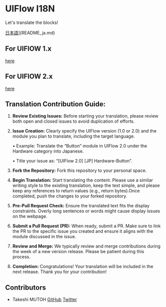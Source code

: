 # UIFlow I18N
Let's translate the blocks!

[日本語](README_ja.md)](README_ja.md)

## For UIFlOW 1.x

[here](./uiflow-1.x/README.md)


## For UIFlOW 2.x

[here](./uiflow-2.x/README.md)

## Translation Contribution Guide:

1.	**Review Existing Issues:** Before starting your translation, please review both open and closed issues to avoid duplication of efforts.
2.	**Issue Creation:** Clearly specify the UIFlow version (1.0 or 2.0) and the module you plan to translate, including the target language.

    •   Example: Translate the “Button” module in UIFlow 2.0 under the Hardware category into Japanese.

    •	Title your issue as: “[UIFlow 2.0] [JP] Hardware-Button”.

3.	**Fork the Repository:** Fork this repository to your personal space.
4.	**Begin Translation:** Start translating the content. Please use a similar writing style to the existing translation, keep the text simple, and please keep any references to return values (e.g., return bytes).Once completed, push the changes to your forked repository.
5.	**Pre-Pull Request Check:** Ensure the translated text fits the display constraints. Overly long sentences or words might cause display issues on the webpage.
6.	**Submit a Pull Request (PR):** When ready, submit a PR. Make sure to link the PR to the specific issue you created and ensure it aligns with the module discussed in the issue.
7.	**Review and Merge:** We typically review and merge contributions during the week of a new version release. Please be patient during this process.
8.	**Completion:** Congratulations! Your translation will be included in the next release. Thank you for your contribution!

## Contributors

- Takeshi MUTOH  [GitHub](https://github.com/610t) [Twitter](https://twitter.com/610t)
